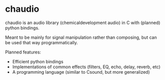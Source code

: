 
# chaudio

chaudio is an audio library (chemicaldevelopment audio) in C with (planned) python bindings.

Meant to be mainly for signal manipulation rather than composing, but can be used that way programmatically.


Planned features:

  * Efficient python bindings
  * Implementations of common effects (filters, EQ, echo, delay, reverb, etc)
  * A programming language (similar to Csound, but more generalized)





